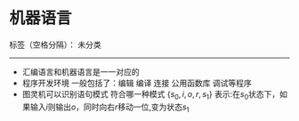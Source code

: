 ﻿# 机器语言

标签（空格分隔）： 未分类

---
- 汇编语言和机器语言是一一对应的
- 程序开发环境
一般包括了：编辑 编译 连接 公用函数库 调试等程序
- 图灵机可以识别语句模式 符合哪一种模式
$\{s_0,i,o,r,s_1\}$
表示:在$s_0$状态下，如果输入$i$则输出$o$，同时向右$r$移动一位,变为状态$s_1$




